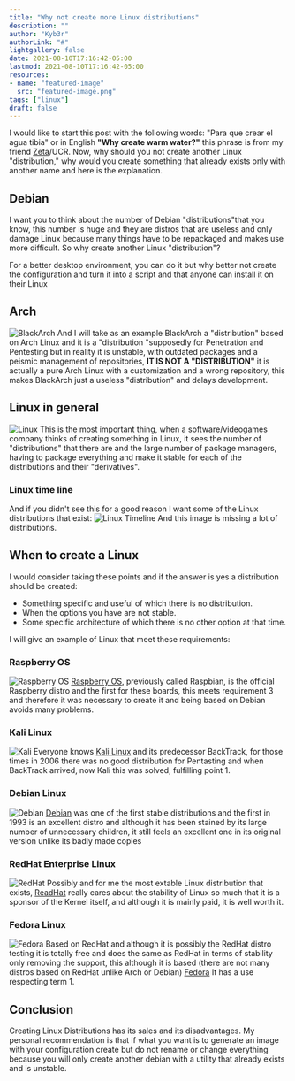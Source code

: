 ```yaml
---
title: "Why not create more Linux distributions"
description: ""
author: "Kyb3r"
authorLink: "#"
lightgallery: false
date: 2021-08-10T17:16:42-05:00
lastmod: 2021-08-10T17:16:42-05:00
resources:
- name: "featured-image"
  src: "featured-image.png"
tags: ["linux"]
draft: false
---
```

I would like to start this post with the following words: "Para que crear el agua tibia" or in English **"Why create warm water?"** this phrase is from my friend [Zeta](https://twitter.com/Zeta_0x00)/UCR. Now, why should you not create another Linux "distribution," why would you create something that already exists only with another name and here is the explanation.

## Debian
I want you to think about the number of Debian "distributions"that you know, this number is huge and they are distros that are useless and only damage Linux because many things have to be repackaged and makes use more difficult. So why create another Linux "distribution"?

For a better desktop environment, you can do it but why better not create the configuration and turn it into a script and that anyone can install it on their Linux

## Arch
![BlackArch](blackarch.jpg)
And I will take as an example BlackArch a "distribution" based on Arch Linux and it is a "distribution "supposedly for Penetration and Pentesting but in reality it is unstable, with outdated packages and a peismic management of repositories, **IT IS NOT A "DISTRIBUTION"** it is actually a pure Arch Linux with a customization and a wrong repository, this makes BlackArch just a useless "distribution" and delays development.

## Linux in general
![Linux](linux.jpg)
This is the most important thing, when a software/videogames company thinks of creating something in Linux, it sees the number of "distributions" that there are and the large number of package managers, having to package everything and make it stable for each of the distributions and their "derivatives".

### Linux time line
And if you didn't see this for a good reason I want some of the Linux distributions that exist:
![Linux Timeline](linux-timeline.svg)
And this image is missing a lot of distributions.

## When to create a Linux
I would consider taking these points and if the answer is yes a distribution should be created:

* Something specific and useful of which there is no distribution.
* When the options you have are not stable.
* Some specific architecture of which there is no other option at that time.

I will give an example of Linux that meet these requirements:

### Raspberry OS
![Raspberry OS](raspberry-os.jpg)
[Raspberry OS](https://raspberrypi.org), previously called Raspbian, is the official Raspberry distro and the first for these boards, this meets requirement 3 and therefore it was necessary to create it and being based on Debian avoids many problems.

### Kali Linux
![Kali](kali.png)
Everyone knows [Kali Linux](https://kali.org) and its predecessor BackTrack, for those times in 2006 there was no good distribution for Pentasting and when BackTrack arrived, now Kali this was solved, fulfilling point 1.

### Debian Linux
![Debian](debian.jpg)
[Debian](https://debian.org) was one of the first stable distributions and the first in 1993 is an excellent distro and although it has been stained by its large number of unnecessary children, it still feels an excellent one in its original version unlike its badly made copies

### RedHat Enterprise Linux
![RedHat](redhat.png)
Possibly and for me the most extable Linux distribution that exists, [ReadHat](https://www.redhat.com) really cares about the stability of Linux so much that it is a sponsor of the Kernel itself, and although it is mainly paid, it is well worth it.

### Fedora Linux
![Fedora](fedora.jpg)
Based on RedHat and although it is possibly the RedHat distro testing it is totally free and does the same as RedHat in terms of stability only removing the support, this although it is based (there are not many distros based on RedHat unlike Arch or Debian) [Fedora](https://getfedora.org) It has a use respecting term 1.

## Conclusion
Creating Linux Distributions has its sales and its disadvantages. My personal recommendation is that if what you want is to generate an image with your configuration create but do not rename or change everything because you will only create another debian with a utility that already exists and is unstable.